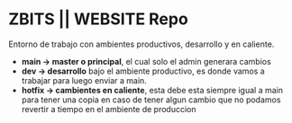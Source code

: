 # ZBITS || WEBSITE Repo
Entorno de trabajo con ambientes productivos, desarrollo y en caliente.
- **main -> master o principal**, el cual solo el admin generara cambios
- **dev -> desarrollo** bajo el ambiente productivo, es donde vamos a trabajar para luego enviar a main.
- **hotfix -> cambientes en caliente**, esta debe esta siempre igual a main para tener una copia en caso de tener algun cambio que no podamos revertir a tiempo en el ambiente de produccion

